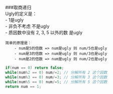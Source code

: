 ###取商递归  
	Ugly的定义是：  
		- 1是ugly  
		- 非负不考虑 不是ugly  
		- 质因数中没有 2, 3, 5 以外的数 是ugly  

	简单的原理是：  
		- num是5的倍数 => num是ugly 则 num/5也是ugly  
		- num是3的倍数 => num是ugly 则 num/3也是ugly  
		- num是2的倍数 => num是ugly 则 num/2也是ugly  

```cpp
if(num == 0) return false;
while(num%2 == 0) num/=2; // 分解所有 2 这个因数
while(num%3 == 0) num/=3; // 分解所有 3 这个因数
while(num%5 == 0) num/=5; // 分解所有 5 这个因数
return num == 1;
```